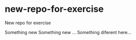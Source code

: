 # new-repo-for-exercise
New repo for exercise

Something new
Something new
...
Something diferent here...